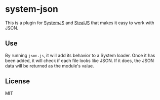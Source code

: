 # system-json

This is a plugin for [SystemJS](https://github.com/systemjs/systemjs) and 
[StealJS](http://stealjs.com/) that makes it easy to work with JSON.

## Use

By running `json.js`, it will add its behavior to a System loader. Once it has been added, it
will check if each file looks like JSON.  If it does, the JSON data will be returned as the module's value.


## License

MIT

